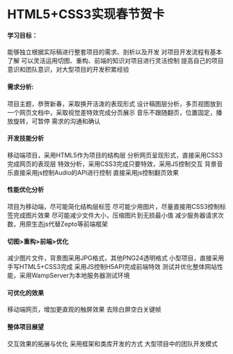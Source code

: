 # HTML5+CSS3实现春节贺卡
<h4>学习目标：</h4>
能够独立根据实际稿进行整套项目的需求、剖析以及开发
对项目开发流程有基本了解
可以灵活运用切图、重构、前端的知识对项目进行灵活控制
提高自己的项目意识和团队意识，对大型项目的开发积累经验

<h4>需求分析:</h4>
项目主题，恭贺新春，采取换开活泼的表现形式
设计稿图层分析，多页视图放到一个网页文档中，采取视觉差特效完成分页展示
音乐不跟随翻页，位置固定，播放旋转，可暂停
需求的沟通和确认

<h4>开发技能分析</h4>
移动端项目，采用HTML5作为项目的结构层
分析网页呈现形式，直接采用CSS3完成网页的表现层
特效分析，采用CSS3完成只要特效，采用JS控制交互
背景音乐直接采用js控制Audio的API进行控制
直接采用js控制翻页效果

<h4>性能优化分析</h4>
项目为移动端，尽可能简化结构层标签
尽可能少用图片，尽量直接用CSS3控制标签完成图片效果
尽可能减少文件大小，压缩图片到无损最小值
减少服务器请求次数，用原生态js代替Zepto等前端框架

<h4>切图>重构>前端>优化</h4>
减少图片文件，背景图采用JPG格式，其他PNG24透明格式
小型项目，直接采用手写HTML5+CSS3完成
采用JS控制H5API完成前端特效
测试并优化整体网站性能，采用WampServer为本地服务器测试环境

<h4>可优化的效果</h4>
移动端网页，增加更直观的触屏效果
去除白屏空白关键帧

<h4>整体项目展望</h4>
交互效果的拓展与优化
采用框架和类库开发的方式
大型项目中的团队开发模式
